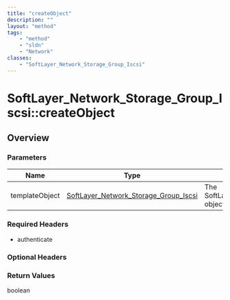 ```yaml
---
title: "createObject"
description: ""
layout: "method"
tags:
    - "method"
    - "sldn"
    - "Network"
classes:
    - "SoftLayer_Network_Storage_Group_Iscsi"
---
```

# SoftLayer_Network_Storage_Group_Iscsi::createObject
## Overview 


### Parameters 
|Name | Type | Description |
| --- | --- | --- |
|templateObject| <a href='/reference/datatypes/SoftLayer_Network_Storage_Group_Iscsi'>SoftLayer_Network_Storage_Group_Iscsi </a>| The SoftLayer_Network_Storage_Group_Iscsi object that you wish to create.|


### Required Headers
* authenticate

### Optional Headers

### Return Values
boolean

